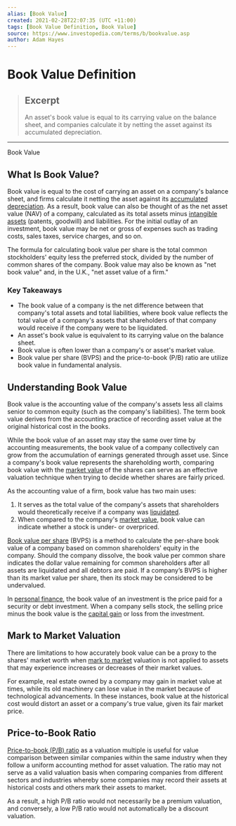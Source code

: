 ```yaml
---
alias: [Book Value]
created: 2021-02-28T22:07:35 (UTC +11:00)
tags: [Book Value Definition, Book Value]
source: https://www.investopedia.com/terms/b/bookvalue.asp
author: Adam Hayes
---
```


# Book Value Definition

> ## Excerpt
> An asset's book value is equal to its carrying value on the balance sheet, and companies calculate it by netting the asset against its accumulated depreciation.

---

Book Value
## What Is Book Value?

Book value is equal to the cost of carrying an asset on a company's balance sheet, and firms calculate it netting the asset against its [accumulated depreciation](https://www.investopedia.com/terms/a/accumulated-depreciation.asp). As a result, book value can also be thought of as the net asset value (NAV) of a company, calculated as its total assets minus [intangible assets](https://www.investopedia.com/terms/i/intangibleasset.asp) (patents, goodwill) and liabilities. For the initial outlay of an investment, book value may be net or gross of expenses such as trading costs, sales taxes, service charges, and so on.

The formula for calculating book value per share is the total common stockholders' equity less the preferred stock, divided by the number of common shares of the company. Book value may also be known as "net book value" and, in the U.K., "net asset value of a firm."

### Key Takeaways

-   The book value of a company is the net difference between that company's total assets and total liabilities, where book value reflects the total value of a company's assets that shareholders of that company would receive if the company were to be liquidated.
-   An asset's book value is equivalent to its carrying value on the balance sheet.
-   Book value is often lower than a company's or asset's market value.
-   Book value per share (BVPS) and the price-to-book (P/B) ratio are utilize book value in fundamental analysis.

## Understanding Book Value

Book value is the accounting value of the company's assets less all claims senior to common equity (such as the company's liabilities). The term book value derives from the accounting practice of recording asset value at the original historical cost in the books.

While the book value of an asset may stay the same over time by accounting measurements, the book value of a company collectively can grow from the accumulation of earnings generated through asset use. Since a company's book value represents the shareholding worth, comparing book value with the [market value](https://www.investopedia.com/terms/m/marketvalue.asp) of the shares can serve as an effective valuation technique when trying to decide whether shares are fairly priced.

As the accounting value of a firm, book value has two main uses:

1.  It serves as the total value of the company's assets that shareholders would theoretically receive if a company was [liquidated](https://www.investopedia.com/terms/l/liquidation-value.asp).
2.  When compared to the company's [market value](https://www.investopedia.com/terms/m/marketvalue.asp), book value can indicate whether a stock is under- or overpriced.

[Book value per share](https://www.investopedia.com/terms/b/bookvaluepercommon.asp) (BVPS) is a method to calculate the per-share book value of a company based on common shareholders' equity in the company. Should the company dissolve, the book value per common share indicates the dollar value remaining for common shareholders after all assets are liquidated and all debtors are paid. If a company’s BVPS is higher than its market value per share, then its stock may be considered to be undervalued.

In [personal finance](https://www.investopedia.com/terms/p/personalfinance.asp), the book value of an investment is the price paid for a security or debt investment. When a company sells stock, the selling price minus the book value is the [capital gain](https://www.investopedia.com/terms/c/capitalgain.asp) or loss from the investment.

## Mark to Market Valuation

There are limitations to how accurately book value can be a proxy to the shares' market worth when [mark to market](https://www.investopedia.com/terms/m/marktomarket.asp) valuation is not applied to assets that may experience increases or decreases of their market values.

For example, real estate owned by a company may gain in market value at times, while its old machinery can lose value in the market because of technological advancements. In these instances, book value at the historical cost would distort an asset or a company's true value, given its fair market price.

## Price-to-Book Ratio

[Price-to-book (P/B) ratio](https://www.investopedia.com/terms/p/price-to-bookratio.asp) as a valuation multiple is useful for value comparison between similar companies within the same industry when they follow a uniform accounting method for asset valuation. The ratio may not serve as a valid valuation basis when comparing companies from different sectors and industries whereby some companies may record their assets at historical costs and others mark their assets to market.

As a result, a high P/B ratio would not necessarily be a premium valuation, and conversely, a low P/B ratio would not automatically be a discount valuation.
